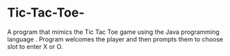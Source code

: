 # Tic-Tac-Toe-
A program that mimics the Tic Tac Toe game using the Java programming language . 
Program welcomes the player and then prompts them to choose slot to enter X or O. 
